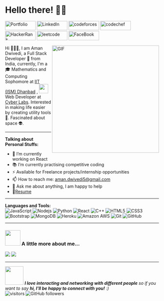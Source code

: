 # Hello there! 👋🏻

<a href="https://aman-codes.github.io/">
<img src="https://img.shields.io/badge/-Portfolio-black?style=flat-square&logo=appveyor" alt="Portfolio"  width="100" height="30"></a>

<a href="https://www.linkedin.com/in/aman-dwivedi/">
<img src="https://img.shields.io/badge/-LinkedIn-black?style=flat-square&logo=linkedin" alt="LinkedIn"  width="100" height="30"></a>

<a href="https://codeforces.com/profile/Aman-Codes">
<img src="https://img.shields.io/badge/-Codeforces-black?style=flat-square&logo=codeforces" alt="codeforces"  width="100" height="30"></a>

<a href="https://www.codechef.com/users/aman_dwivedi">
<img src="https://img.shields.io/badge/-CodeChef-black?style=flat-square&logo=codechef" alt="codechef" width="100" height="30"></a>

<a href="https://www.hackerrank.com/Aman_Codes">
<img src="https://img.shields.io/badge/-HackerRank-black?style=flat-square&logo=hackerrank" alt="HackerRank"  width="100" height="30"></a>

<a href="https://leetcode.com/aman-codes/">
<img src="https://img.shields.io/badge/-LeetCode-black?style=flat-square&logo=leetcode" alt="leetcode"  width="100" height="30"></a>

<a href="https://www.facebook.com/profile.php?id=100039304971071">
<img src="https://img.shields.io/badge/-Facebook-black?style=flat-square&logo=facebook" alt="FaceBook"  width="100" height="30"></a>


<p>
<img align="right" alt="GIF" src="https://media.giphy.com/media/SWoSkN6DxTszqIKEqv/giphy.gif" width="350" height="350"/>
Hi 🙋🏻‍♂️, I am Aman Dwivedi, a Full Stack Developer 🚀 from India, currently, I'm a 
    🎓 Mathematics and Computing Sophomore at
     <a href="https://www.iitism.ac.in/">IIT (ISM) Dhanbad</a>
    , <img src="https://media.giphy.com/media/WUlplcMpOCEmTGBtBW/giphy.gif" width="30" >
    Web Developer at
    <a href="https://cyberlabs.club">Cyber Labs</a>.
    Interested in making life easier by creating utility tools 🔨. Fascinated about space 👽.
</p>

---
**Talking about Personal Stuffs:**

- 🌱 I’m currently working on React
- 📚 I’m currently practising competitive coding
- ⚡️ Available for Freelance projects/internship opportunities
- 📫 How to reach me: aman.dwivedi5@gmail.com
- 💬 Ask me about anything, I am happy to help
- 📝[Resume](https://drive.google.com/file/d/1siZGkjsxCFFwT8Gc572vc-CezxTynY6q/view?usp=sharing)

---

**Languages and Tools:**  
![JavaScript](https://img.shields.io/badge/-JavaScript-black?style=flat-square&logo=javascript)
![Nodejs](https://img.shields.io/badge/-Nodejs-303030?style=flat-square&logo=Node.js)
![Python](https://img.shields.io/badge/-Python-FFD43B?style=flat-square&logo=Python)
![React](https://img.shields.io/badge/-React-black?style=flat-square&logo=react)
![C++](https://img.shields.io/badge/-C++-00599C?style=flat-square&logo=c)
![HTML5](https://img.shields.io/badge/-HTML5-E34F26?style=flat-square&logo=html5&logoColor=white)
![CSS3](https://img.shields.io/badge/-CSS3-1572B6?style=flat-square&logo=css3)
![Bootstrap](https://img.shields.io/badge/-Bootstrap-563D7C?style=flat-square&logo=bootstrap)
![MongoDB](https://img.shields.io/badge/-MongoDB-black?style=flat-square&logo=mongodb)
![Heroku](https://img.shields.io/badge/-Heroku-430098?style=flat-square&logo=heroku)
![Amazon AWS](https://img.shields.io/badge/Amazon%20AWS-FF9900?style=flat-square&logo=amazon-aws)
![Git](https://img.shields.io/badge/-Git-black?style=flat-square&logo=git)
![GitHub](https://img.shields.io/badge/-GitHub-181717?style=flat-square&logo=github)

---

### <img src="https://media.giphy.com/media/VgCDAzcKvsR6OM0uWg/giphy.gif" width="50"> A little more about me... 

<img  src="https://github-readme-stats.vercel.app/api?username=Aman-Codes&&show_icons=true"/>
<img  src="https://github-readme-stats.vercel.app/api/top-langs/?username=Aman-Codes&&show_icons=true"/>

---

<img src="https://media.giphy.com/media/LnQjpWaON8nhr21vNW/giphy.gif" width="60"> <em><b>I love interacting and networking with different people</b> so if you want to say <b>hi, I'll be happy to connect with you!</b> :)</em><br/>
![visitors](https://visitor-badge.laobi.icu/badge?page_id=Aman-Codes.Aman-Codes)
![GitHub followers](https://img.shields.io/github/followers/Aman-Codes?label=Follow&style=plastic)
